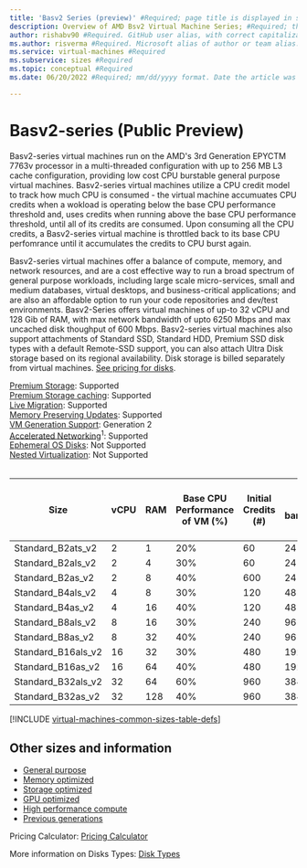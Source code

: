 ```yaml
---
title: 'Basv2 Series (preview)' #Required; page title is displayed in search results. 60 characters max.
description: Overview of AMD Bsv2 Virtual Machine Series; #Required; this appears in search as the short description
author: rishabv90 #Required. GitHub user alias, with correct capitalization.
ms.author: risverma #Required. Microsoft alias of author or team alias.
ms.service: virtual-machines #Required
ms.subservice: sizes #Required
ms.topic: conceptual #Required 
ms.date: 06/20/2022 #Required; mm/dd/yyyy format. Date the article was created or the last time it was tested and confirmed correct 

---
```


# Basv2-series (Public Preview)

Basv2-series virtual machines run on the AMD's 3rd Generation EPYCTM 7763v processor in a multi-threaded configuration with up to 256 MB L3 cache configuration, providing low cost CPU burstable general purpose virtual machines. Basv2-series virtual machines utilize a CPU credit model to track how much CPU is consumed - the virtual machine accumuates CPU credits when a wokload is operating below the base CPU performance threshold and, uses credits when running above the base CPU performance threshold, until all of its credits are consumed. Upon consuming all the CPU credits, a Basv2-series virtual machine is throttled back to its base CPU perfomrance until it accumulates the credits to CPU burst again.

Basv2-series virtual machines offer a balance of compute, memory, and network resources, and are a cost effective way to run a broad spectrum of general purpose workloads, including large scale micro-services, small and medium databases, virtual desktops, and business-critical applications; and are also an affordable option to run your code repositories and dev/test environments. Basv2-Series offers virtual machines of up-to 32 vCPU and 128 Gib of RAM, with max network bandwidth of upto 6250 Mbps and max uncached disk thoughput of 600 Mbps. Basv2-series virtual machines also support attachments of Standard SSD, Standard HDD, Premium SSD disk types with a default Remote-SSD support, you can also attach Ultra Disk storage based on its regional availability. Disk storage is billed separately from virtual machines. [See pricing for disks](https://azure.microsoft.com/pricing/details/managed-disks/).    


[Premium Storage](premium-storage-performance.md): Supported<br>
[Premium Storage caching](premium-storage-performance.md): Supported<br>
[Live Migration](maintenance-and-updates.md): Supported<br>
[Memory Preserving Updates](maintenance-and-updates.md): Supported<br>
[VM Generation Support](generation-2.md): Generation 2<br>
[Accelerated Networking](../virtual-network/create-vm-accelerated-networking-cli.md)<sup>1</sup>: Supported<br>
[Ephemeral OS Disks](ephemeral-os-disks.md): Not Supported <br>
[Nested Virtualization](/virtualization/hyper-v-on-windows/user-guide/nested-virtualization): Not Supported <br>
<br> 

| Size               | vCPU | RAM | Base CPU Performance of VM (%) | Initial Credits (#) | Credits banked/hour | Max Banked Credits (#) | Max uncached disk throughput: IOPS/M8ps | Max burst uncached disk throughput: IOPS/MBps | Max Data Disks | Max Network Bandwidth (Gbps) | Max NICs |
|--------------------|------|-----|--------------------------------|---------------------|---------------------|------------------------|-----------------------------------------|-----------------------------------------------|----------------|------------------------------|----------|
| Standard_B2ats_v2  | 2    | 1   | 20%                            | 60                  | 24                  | 576                    | 3750/85                                 | 10,000/960                                    | 4              | 6.25                         | 2        |
| Standard_B2als_v2  | 2    | 4   | 30%                            | 60                  | 24                  | 576                    | 3750/85                                 | 10,000/960                                    | 4              | 6.25                         | 2        |
| Standard_B2as_v2   | 2    | 8   | 40%                            | 600                 | 24                  | 576                    | 3750/85                                 | 10,000/960                                    | 4              | 6.25                         | 2        |
| Standard_B4als_v2  | 4    | 8   | 30%                            | 120                 | 48                  | 1152                   | 6,400/145                               | 20,000/960                                    | 8              | 6.25                         | 2        |
| Standard_B4as_v2   | 4    | 16  | 40%                            | 120                 | 48                  | 1150                   | 6,400/145                               | 20,000/960                                    | 8              | 6.25                         | 2        |
| Standard_B8als_v2  | 8    | 16  | 30%                            | 240                 | 96                  | 2304                   | 12,800/290                              | 20,000/960                                    | 16             | 6.25                         | 2        |
| Standard_B8as_v2   | 8    | 32  | 40%                            | 240                 | 96                  | 2304                   | 12,800/290                              | 20,000/960                                    | 16             | 6.25                         | 2        |
| Standard_B16als_v2 | 16   | 32  | 30%                            | 480                 | 192                 | 4608                   | 25,600/600                              | 40,000/960                                    | 32             | 6.25                         | 4        |
| Standard_B16as_v2  | 16   | 64  | 40%                            | 480                 | 192                 | 4608                   | 25,600/600                              | 40,000/960                                    | 32             | 6.25                         | 4        |
| Standard_B32als_v2 | 32   | 64  | 60%                            | 960                 | 384                 | 9216                   | 25,600/600                              | 80,000/960                                    | 32             | 6.25                         | 4        |
| Standard_B32as_v2  | 32   | 128 | 40%                            | 960                 | 384                 | 9216                   | 25,600/600                              | 80,000/960                                    | 32             | 6.25                         | 4        |




[!INCLUDE [virtual-machines-common-sizes-table-defs](../../includes/virtual-machines-common-sizes-table-defs.md)]

## Other sizes and information

- [General purpose](sizes-general.md)
- [Memory optimized](sizes-memory.md)
- [Storage optimized](sizes-storage.md)
- [GPU optimized](sizes-gpu.md)
- [High performance compute](sizes-hpc.md)
- [Previous generations](sizes-previous-gen.md)

Pricing Calculator: [Pricing Calculator](https://azure.microsoft.com/pricing/calculator/)

More information on Disks Types: [Disk Types](./disks-types.md#ultra-disks)
